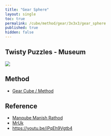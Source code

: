 ```yaml
---
title: "Gear Sphere"
layout: single
toc: true
permalink: /cube/method/gear/3x3x3/gear_sphere
published: true
hidden: false
---
```


<head>
  <base target="_blank">
</head>



## Twisty Puzzles - Museum

<a href="https://twistypuzzles.com/app/museum/museum_showitem.php?pkey=8364">
  <img src="https://twistypuzzles.com/museum/large/08364-01.jpg">
</a>



## Method

- [Gear Cube / Method](/cube/method/gear/3x3x3/gear_cube/method)



## Reference

- [Manqube Manish Rathod](https://youtu.be/Hm-8xVC7nFk)
- [MrUk](https://youtu.be/KEMA7UfC2C0)
- <https://youtu.be/iPqEh9Vgtb4>